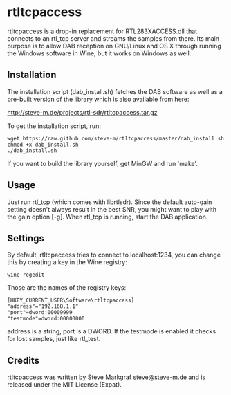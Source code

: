 rtltcpaccess
============

rtltcpaccess is a drop-in replacement for RTL283XACCESS.dll that connects
to an rtl_tcp server and streams the samples from there.
Its main purpose is to allow DAB reception on GNU/Linux and OS X through
running the Windows software in Wine, but it works on Windows as well.


Installation
---

The installation script (dab_install.sh) fetches the DAB software as well as a
pre-built version of the library which is also available from here:

http://steve-m.de/projects/rtl-sdr/rtltcpaccess.tar.gz

To get the installation script, run:

    wget https://raw.github.com/steve-m/rtltcpaccess/master/dab_install.sh
    chmod +x dab_install.sh
    ./dab_install.sh

If you want to build the library yourself, get MinGW and run 'make'.

Usage
---

Just run rtl_tcp (which comes with librtlsdr). Since the default auto-gain
setting doesn't always result in the best SNR, you might want to play with the
gain option [-g].
When rtl_tcp is running, start the DAB application.

Settings
---

By default, rtltcpaccess tries to connect to localhost:1234, you can change 
this by creating a key in the Wine registry:

    wine regedit

Those are the names of the registry keys:

    [HKEY_CURRENT_USER\Software\rtltcpaccess]
    "address"="192.168.1.1"
    "port"=dword:00009999
    "testmode"=dword:00000000

address is a string, port is a DWORD. If the testmode is enabled it checks for 
lost samples, just like rtl_test.

Credits
---

rtltcpaccess was written by Steve Markgraf <steve@steve-m.de> and is
released under the MIT License (Expat).
